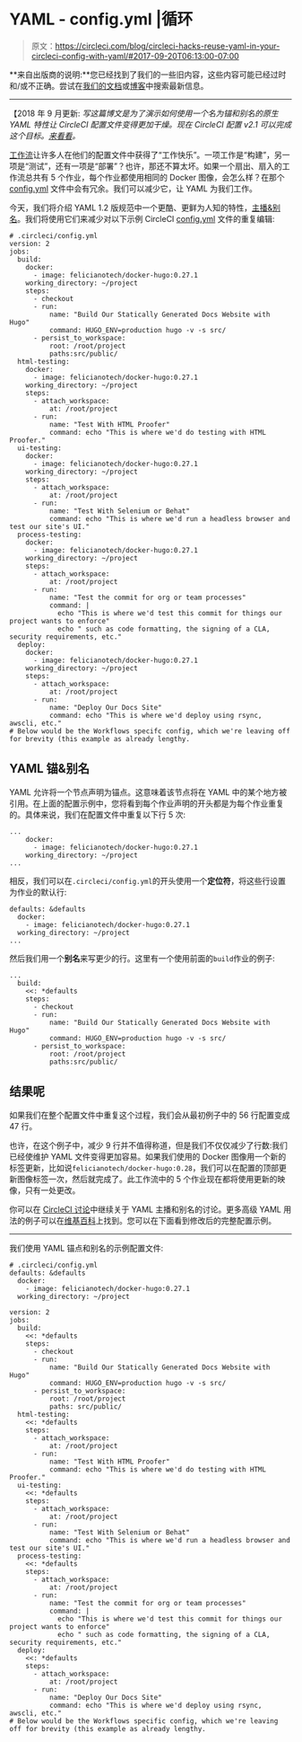 # YAML - config.yml |循环

> 原文：<https://circleci.com/blog/circleci-hacks-reuse-yaml-in-your-circleci-config-with-yaml/#2017-09-20T06:13:00-07:00>

**来自出版商的说明:**您已经找到了我们的一些旧内容，这些内容可能已经过时和/或不正确。尝试在[我们的文档](https://circleci.com/docs/)或[博客](https://circleci.com/blog/)中搜索最新信息。

* * *

【2018 年 9 月更新: *写这篇博文是为了演示如何使用一个名为锚和别名的原生 YAML 特性让 CircleCI 配置文件变得更加干燥。现在 CircleCI 配置 v2.1 可以完成这个目标。[来看看](https://circleci.com/docs/reusing-config/)。*

[工作流](https://circleci.com/docs/workflows/)让许多人在他们的配置文件中获得了“工作快乐”。一项工作是“构建”，另一项是“测试”，还有一项是“部署”？也许，那还不算太坏。如果一个扇出、扇入的工作流总共有 5 个作业，每个作业都使用相同的 Docker 图像，会怎么样？在那个 [config.yml](https://circleci.com/docs/sample-config/) 文件中会有冗余。我们可以减少它，让 YAML 为我们工作。

今天，我们将介绍 YAML 1.2 版规范中一个更酷、更鲜为人知的特性，[主播&别名](http://yaml.org/spec/1.2/spec.html#id2765878)。我们将使用它们来减少对以下示例 CircleCI [config.yml](https://circleci.com/docs/sample-config/) 文件的重复编辑:

```
# .circleci/config.yml
version: 2
jobs:
  build:
    docker:
      - image: felicianotech/docker-hugo:0.27.1
    working_directory: ~/project
    steps:
      - checkout
      - run:
          name: "Build Our Statically Generated Docs Website with Hugo"
          command: HUGO_ENV=production hugo -v -s src/
      - persist_to_workspace:
          root: /root/project
          paths:src/public/
  html-testing:
    docker:
      - image: felicianotech/docker-hugo:0.27.1
    working_directory: ~/project
    steps:
      - attach_workspace:
          at: /root/project
      - run:
          name: "Test With HTML Proofer"
          command: echo "This is where we'd do testing with HTML Proofer."
  ui-testing:
    docker:
      - image: felicianotech/docker-hugo:0.27.1
    working_directory: ~/project
    steps:
      - attach_workspace:
          at: /root/project
      - run:
          name: "Test With Selenium or Behat"
          command: echo "This is where we'd run a headless browser and test our site's UI."
  process-testing:
    docker:
      - image: felicianotech/docker-hugo:0.27.1
    working_directory: ~/project
    steps:
      - attach_workspace:
          at: /root/project
      - run:
          name: "Test the commit for org or team processes"
          command: |
            echo "This is where we'd test this commit for things our project wants to enforce"
            echo " such as code formatting, the signing of a CLA, security requirements, etc."
  deploy:
    docker:
      - image: felicianotech/docker-hugo:0.27.1
    working_directory: ~/project
    steps:
      - attach_workspace:
          at: /root/project
      - run:
          name: "Deploy Our Docs Site"
          command: echo "This is where we'd deploy using rsync, awscli, etc."
# Below would be the Workflows specifc config, which we're leaving off for brevity (this example as already lengthy. 
```

## YAML 锚&别名

YAML 允许将一个节点声明为锚点。这意味着该节点将在 YAML 中的某个地方被引用。在上面的配置示例中，您将看到每个作业声明的开头都是为每个作业重复的。具体来说，我们在配置文件中重复以下行 5 次:

```
...
    docker:
      - image: felicianotech/docker-hugo:0.27.1
    working_directory: ~/project
... 
```

相反，我们可以在`.circleci/config.yml`的开头使用一个**定位符**，将这些行设置为作业的默认行:

```
defaults: &defaults
  docker:
    - image: felicianotech/docker-hugo:0.27.1
  working_directory: ~/project
... 
```

然后我们用一个**别名**来写更少的行。这里有一个使用前面的`build`作业的例子:

```
...
  build:
    <<: *defaults
    steps:
      - checkout
      - run:
          name: "Build Our Statically Generated Docs Website with Hugo"
          command: HUGO_ENV=production hugo -v -s src/
      - persist_to_workspace:
          root: /root/project
          paths:src/public/ 
```

## 结果呢

如果我们在整个配置文件中重复这个过程，我们会从最初例子中的 56 行配置变成 47 行。

也许，在这个例子中，减少 9 行并不值得称道，但是我们不仅仅减少了行数:我们已经使维护 YAML 文件变得更加容易。如果我们使用的 Docker 图像用一个新的标签更新，比如说`felicianotech/docker-hugo:0.28`，我们可以在配置的顶部更新图像标签一次，然后就完成了。此工作流中的 5 个作业现在都将使用更新的映像，只有一处更改。

你可以在 [CircleCI 讨论](https://discuss.circleci.com)中继续关于 YAML 主播和别名的讨论。更多高级 YAML 用法的例子可以在[维基百科](https://en.wikipedia.org/wiki/YAML#Advanced_components)上找到。您可以在下面看到修改后的完整配置示例。

* * *

我们使用 YAML 锚点和别名的示例配置文件:

```
# .circleci/config.yml
defaults: &defaults
  docker:
    - image: felicianotech/docker-hugo:0.27.1
  working_directory: ~/project

version: 2
jobs:
  build:
    <<: *defaults
    steps:
      - checkout
      - run:
          name: "Build Our Statically Generated Docs Website with Hugo"
          command: HUGO_ENV=production hugo -v -s src/
      - persist_to_workspace:
          root: /root/project
          paths: src/public/
  html-testing:
    <<: *defaults
    steps:
      - attach_workspace:
          at: /root/project
      - run:
          name: "Test With HTML Proofer"
          command: echo "This is where we'd do testing with HTML Proofer."
  ui-testing:
    <<: *defaults
    steps:
      - attach_workspace:
          at: /root/project
      - run:
          name: "Test With Selenium or Behat"
          command: echo "This is where we'd run a headless browser and test our site's UI."
  process-testing:
    <<: *defaults
    steps:
      - attach_workspace:
          at: /root/project
      - run:
          name: "Test the commit for org or team processes"
          command: |
            echo "This is where we'd test this commit for things our project wants to enforce"
            echo " such as code formatting, the signing of a CLA, security requirements, etc."
  deploy:
    <<: *defaults
    steps:
      - attach_workspace:
          at: /root/project
      - run:
          name: "Deploy Our Docs Site"
          command: echo "This is where we'd deploy using rsync, awscli, etc."
# Below would be the Workflows specific config, which we're leaving off for brevity (this example as already lengthy. 
```